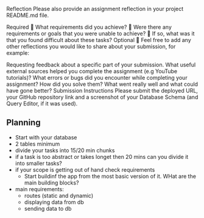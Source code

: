 Reflection
Please also provide an assignment reflection in your project README.md file.

Required
🎯 What requirements did you achieve?
🎯 Were there any requirements or goals that you were unable to achieve?
🎯 If so, what was it that you found difficult about these tasks?
Optional
🏹 Feel free to add any other reflections you would like to share about your submission, for example:

Requesting feedback about a specific part of your submission.
What useful external sources helped you complete the assignment (e.g YouTube tutorials)?
What errors or bugs did you encounter while completing your assignment? How did you solve them?
What went really well and what could have gone better?
Submission Instructions
Please submit the deployed URL, your GitHub repository link and a screenshot of your Database Schema (and Query Editor, if it was used).

## Planning

- Start with your database
- 2 tables minimum
- divide your tasks into 15/20 min chunks
- if a task is too abstract or takes longet then 20 mins can you divide it into smaller tasks?
- if your scope is getting out of hand check requirements
  - Start buildinf the app from the most basic version of it. WHat are the main building blocks?
- main requirements:
  - routes (static and dynamic)
  - displaying data from db
  - sending data to db
